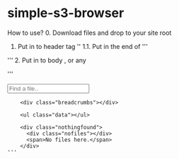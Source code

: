 # simple-s3-browser

How to use?
0. Download files and drop to your site root
1. Put in to header tag '<link rel="stylesheet" href="filemanager.css" />'
1.1. Put in the end of <body>
  '''
    <script src="http://code.jquery.com/jquery-1.11.0.min.js"></script>
    <script src="script.js"></script>
  '''
2. Put in to body , or any <div>
  '''
  <div class="filemanager">
        <div class="search">
          <input type="search" placeholder="Find a file.." />
        </div>

        <div class="breadcrumbs"></div>

        <ul class="data"></ul>

        <div class="nothingfound">
          <div class="nofiles"></div>
          <span>No files here.</span>
        </div>
    '''
